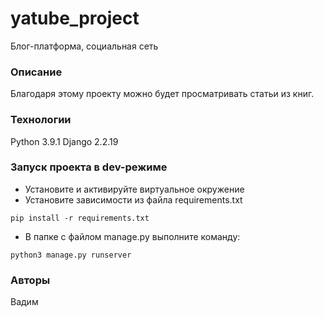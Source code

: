 # yatube_project
Блог-платформа, социальная сеть
### Описание
Благодаря этому проекту можно будет просматривать статьи из книг.
### Технологии
Python 3.9.1
Django 2.2.19
### Запуск проекта в dev-режиме
- Установите и активируйте виртуальное окружение
- Установите зависимости из файла requirements.txt
```
pip install -r requirements.txt
``` 
- В папке с файлом manage.py выполните команду:
```
python3 manage.py runserver
```
### Авторы
Вадим 